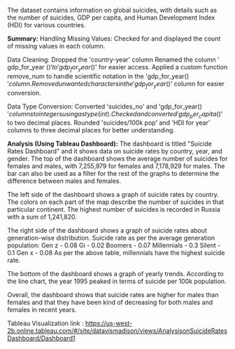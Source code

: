 The dataset contains information on global suicides, with details such as the number of suicides, GDP per capita, and Human Development Index (HDI) for various countries.

**Summary:** 
Handling Missing Values:
Checked for and displayed the count of missing values in each column.

Data Cleaning:
Dropped the 'country-year' column
Renamed the column ' gdp_for_year ($) ' to 'gdp_for_year($)' for easier access.
Applied a custom function remove_num to handle scientific notation in the 'gdp_for_year($)' column.
Removed unwanted characters in the 'gdp_for_year($)' column for easier conversion.

Data Type Conversion:
Converted 'suicides_no' and 'gdp_for_year($)' columns to integers using astype(int).
Checked and converted 'gdp_per_capita ($)' to two decimal places.
Rounded 'suicides/100k pop' and 'HDI for year' columns to three decimal places for better understanding.

**Analysis (Using Tableau Dashboard):** 
The dashboard is titled "Suicide Rates Dashboard" and it shows data on suicide rates by country, year, and gender. The top of the dashboard shows the average number of suicides for females and males, with 7,255,979 for females and 7,178,929 for males. The bar can also be used as a filter for the rest of the graphs to determine the difference between males and females.

The left side of the dashboard shows a graph of suicide rates by country. The colors on each part of the map describe the number of suicides in that particular continent. The highest number of suicides is recorded in Russia with a sum of 1,241,820.

The right side of the dashboard shows a graph of suicide rates about generation-wise distribution. 
Suicide rate as per the average generation population:
Gen z - 0.08
Gi - 0.02
Boomers - 0.07
Millennials - 0.3
Silent - 0.1
Gen x - 0.08
As per the above table, millennials have the highest suicide rate.

The bottom of the dashboard shows a graph of yearly trends. According to the line chart, the year 1995 peaked in terms of suicide per 100k population.

Overall, the dashboard shows that suicide rates are higher for males than females and that they have been kind of decreasing for both males and females in recent years. 

Tableau Visualization link : https://us-west-2b.online.tableau.com/#/site/datavismadison/views/AnalysisonSuicideRatesDashboard/Dashboard1 
